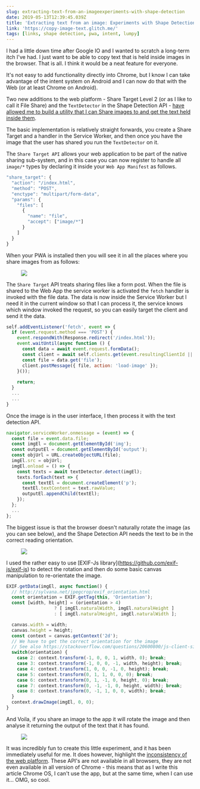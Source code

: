```yaml
---
slug: extracting-text-from-an-imageexperiments-with-shape-detection
date: 2019-05-13T12:39:45.039Z
title: 'Extracting text from an image: Experiments with Shape Detection'
link: 'https://copy-image-text.glitch.me/'
tags: [links, shape detection, pwa, intent, lumpy]
---
```

I had a little down time after Google IO and I wanted to scratch a long-term itch I've had. I just want to be able to copy text that is held inside images in the browser. That is all. I think it would be a neat feature for everyone.

It's not easy to add functionality directly into Chrome, but I know I can take advantage of the intent system on Android and I can now do that with the Web (or at least Chrome on Android).

Two new additions to the web platform - Share Target Level 2 (or as I like to call it File Share) and the `TextDetector` in the Shape Detection API - [have allowed me to build a utility that I can Share images to and get the text held inside them](https://copy-image-text.glitch.me/).

The basic implementation is relatively straight forwards, you create a Share Target and a handler in the Service Worker, and then once you have the image that the user has shared you run the `TextDetector` on it.

The `Share Target API` allows your web application to be part of the native sharing sub-system, and in this case you can now register to handle all `image/*` types by declaring it inside your `Web App Manifest` as follows.

```javascript
"share_target": {
  "action": "/index.html",
  "method": "POST",
  "enctype": "multipart/form-data",
  "params": {
    "files": [
      {
        "name": "file",
        "accept": ["image/*"]
      }
    ]
  }
}
```

When your PWA is installed then you will see it in all the places where you share images from as follows:

<figure><img src="/images/2019-05-13-extracting-text-from-an-imageexperiments-with-shape-detection-0.jpeg"></figure>

The `Share Target` API treats sharing files like a form post. When the file is shared to the Web App the service worker is activated the `fetch` handler is invoked with the file data. The data is now inside the Service Worker but I need it in the current window so that I can process it, the service knows which window invoked the request, so you can easily target the client and send it the data.

```javascript
self.addEventListener('fetch', event => {
  if (event.request.method === 'POST') {
    event.respondWith(Response.redirect('/index.html'));
    event.waitUntil(async function () {
      const data = await event.request.formData();
      const client = await self.clients.get(event.resultingClientId || event.clientId);
      const file = data.get('file');
      client.postMessage({ file, action: 'load-image' });
    }());
    
    return;
  }
  ...
  ...
}

```

Once the image is in the user interface, I then process it with the text detection API.

```javascript
navigator.serviceWorker.onmessage = (event) => {  
  const file = event.data.file;
  const imgEl = document.getElementById('img');
  const outputEl = document.getElementById('output');
  const objUrl = URL.createObjectURL(file);
  imgEl.src = objUrl;
  imgEl.onload = () => {
    const texts = await textDetector.detect(imgEl);
    texts.forEach(text => {
      const textEl = document.createElement('p');
      textEl.textContent = text.rawValue;
      outputEl.appendChild(textEl);
    });
  };
  ...
};
```

The biggest issue is that the browser doesn't naturally rotate the image (as you can see below), and the Shape Detection API needs the text to be in the correct reading orientation.

<figure><img src="/images/2019-05-13-extracting-text-from-an-imageexperiments-with-shape-detection-1.jpeg"></figure>

I used the rather easy to use [EXIF-Js library](<a href="https://github.com/exif-js/exif-js">https://github.com/exif-js/exif-js</a>) to detect the rotation and then do some basic canvas manipulation to re-orientate the image.

```javascript
EXIF.getData(imgEl, async function() {
  // http://sylvana.net/jpegcrop/exif_orientation.html
  const orientation = EXIF.getTag(this, 'Orientation');
  const [width, height] = (orientation > 4) 
                  ? [ imgEl.naturalWidth, imgEl.naturalHeight ]
                  : [ imgEl.naturalHeight, imgEl.naturalWidth ];

  canvas.width = width;
  canvas.height = height;
  const context = canvas.getContext('2d');
  // We have to get the correct orientation for the image
  // See also https://stackoverflow.com/questions/20600800/js-client-side-exif-orientation-rotate-and-mirror-jpeg-images
  switch(orientation) {
    case 2: context.transform(-1, 0, 0, 1, width, 0); break;
    case 3: context.transform(-1, 0, 0, -1, width, height); break;
    case 4: context.transform(1, 0, 0, -1, 0, height); break;
    case 5: context.transform(0, 1, 1, 0, 0, 0); break;
    case 6: context.transform(0, 1, -1, 0, height, 0); break;
    case 7: context.transform(0, -1, -1, 0, height, width); break;
    case 8: context.transform(0, -1, 1, 0, 0, width); break;
  }
  context.drawImage(imgEl, 0, 0);
}
```

And Voila, if you share an image to the app it will rotate the image and then analyse it returning the output of the text that it has found.

<figure><img src="/images/2019-05-13-extracting-text-from-an-imageexperiments-with-shape-detection-2.jpeg"></figure>

It was incredibly fun to create this little experiment, and it has been immediately useful for me. It does however, highlight the [inconsistency of the web platform](/the-lumpy-web/). These API's are not available in all browsers, they are not even available in all version of Chrome - this means that as I write this article Chrome OS, I can't use the app, but at the same time, when I can use it... OMG, so cool.

